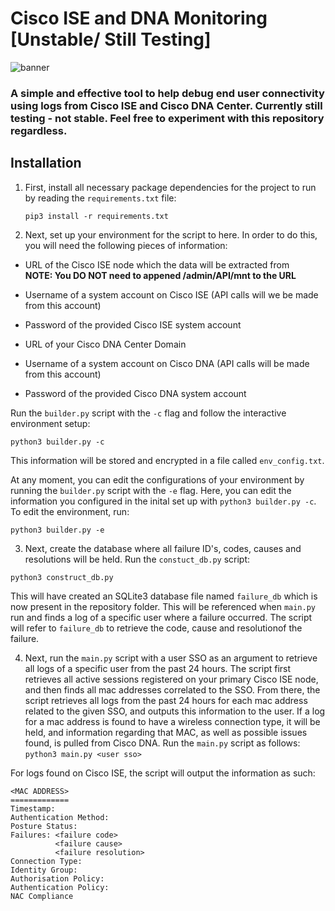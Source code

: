 # Cisco ISE and DNA Monitoring  [Unstable/ Still Testing]
![banner](https://shoppaulzizkaphoto.com/cdn/shop/products/Desktop-1.jpg?v=1523412172 "banner")  
### A simple and effective tool to help debug end user connectivity using logs from Cisco ISE and Cisco DNA Center. Currently still testing - not stable. Feel free to experiment with this repository regardless.  

## Installation
1. First, install all necessary package dependencies for the project to run by reading the `requirements.txt` file:  

    `pip3 install -r requirements.txt`  

2. Next, set up your environment for the script to here. In order to do this, you will need the following pieces of information:  
- URL of the Cisco ISE node which the data will be extracted from  
**NOTE: You DO NOT need to appened /admin/API/mnt to the URL**  

- Username of a system account on Cisco ISE (API calls will we be made from this account)    
- Password of the provided Cisco ISE system account  
- URL of your Cisco DNA Center Domain  
- Username of a system account on Cisco DNA (API calls will be made from this account)  
- Password of the provided Cisco DNA system account  

Run the `builder.py` script with the `-c` flag and follow the interactive environment setup:  

`python3 builder.py -c`  

This information will be stored and encrypted in a file called `env_config.txt`.  

At any moment, you can edit the configurations of your environment by running the `builder.py` script with the `-e` flag. Here, you can edit the information you configured in the inital set up with `python3 builder.py -c`. To edit the environment, run:  

`python3 builder.py -e`  
  
3. Next, create the database where all failure ID's, codes, causes and resolutions will be held. Run the `constuct_db.py` script:  

`python3 construct_db.py`

This will have created an SQLite3 database file named `failure_db` which is now present in the repository folder. This will be referenced when `main.py` run and finds a log of a specific user where a failure occurred. The script will refer to `failure_db` to retrieve the code, cause and resolutionof the failure.    

4. Next, run the `main.py` script with a user SSO as an argument to retrieve all logs of a specific user from the past 24 hours. The script first retrieves all active sessions registered on your primary Cisco ISE node, and then finds all mac addresses correlated to the SSO. From there, the script retrieves all logs from the past 24 hours for each mac address related to the given SSO, and outputs this information to the user. If a log for a mac address is found to have a wireless connection type, it will be held, and information regarding that MAC, as well as possible issues found, is pulled from Cisco DNA. Run the `main.py` script as follows:  
`python3 main.py <user sso>`  

For logs found on Cisco ISE, the script will output the information as such:  
```
<MAC ADDRESS>
=============
Timestamp:
Authentication Method:
Posture Status:
Failures: <failure code>
          <failure cause>
          <failure resolution>
Connection Type:
Identity Group:
Authorisation Policy:
Authentication Policy:
NAC Compliance
```
